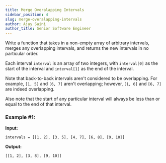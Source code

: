```yaml
---
title: Merge Overalapping Intervals
sidebar_position: 4
slug: merge-overalapping-intervals
author: Ajay Saini
author_title: Senior Software Engineer
---
```


Write a function that takes in a non-empty array of arbitrary intervals, merges any overlapping intervals, and returns the new intervals in no particular order.

Each interval `interval` is an array of two integers, with `interval[0]` as the start of the interval and `interval[1]` as the end of the interval.

Note that back-to-back intervals aren't considered to be overlapping. For example, `[1, 5]` and `[6, 7]` aren't overlapping; however, `[1, 6]` and `[6, 7]` are indeed overlapping.

Also note that the start of any particular interval will always be less than or equal to the end of that interval.

### Example #1:
**Input:**
```
intervals = [[1, 2], [3, 5], [4, 7], [6, 8], [9, 10]]
```
**Output:**
```
[[1, 2], [3, 8], [9, 10]]
```